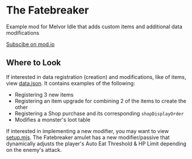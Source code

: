 # The Fatebreaker
 Example mod for Melvor Idle that adds custom items and additional data modifications

 [Subscibe on mod.io](https://mod.io/g/melvoridle/m/the-fatebreaker)

## Where to Look
 If interested in data registration (creation) and modifications, like of items, view [data.json](data.json). It contains examples of the following:
 * Registering 3 new items
 * Registering an item upgrade for combining 2 of the items to create the other
 * Registering a Shop purchase and its corresponding `shopDisplayOrder`
 * Modifies a monster's loot table

 If interested in implementing a new modifier, you may want to view [setup.mjs](setup.mjs). The Fatebreaker amulet has a new modifier/passive that dynamically adjusts the player's Auto Eat Threshold & HP Limit depending on the enemy's attack.